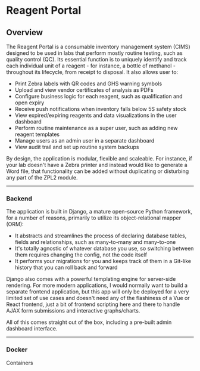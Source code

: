 # Reagent Portal

## Overview

The Reagent Portal is a consumable inventory management system (CIMS) designed to be used in labs that perform mostly routine testing, such as quality control (QC). Its essential function is to uniquely identify and track each individual unit of a reagent - for instance, a bottle of methanol - throughout its lifecycle, from receipt to disposal. It also allows user to:

- Print Zebra labels with QR codes and GHS warning symbols
- Upload and view vendor certificates of analysis as PDFs
- Configure business logic for each reagent, such as qualification and open expiry
- Receive push notifications when inventory falls below 5S safety stock
- View expired/expiring reagents and data visualizations in the user dashboard
- Perform routine maintenance as a super user, such as adding new reagent templates
- Manage users as an admin user in a separate dashboard
- View audit trail and set up routine system backups

By design, the application is modular, flexible and scaleable. For instance, if your lab doesn't have a Zebra printer and instead would like to generate a Word file, that functionality can be added without duplicating or disturbing any part of the ZPL2 module.

---

### Backend

The application is built in Django, a mature open-source Python framework, for a number of reasons, primarily to utilize its object-relational mapper (ORM):

- It abstracts and streamlines the process of declaring database tables, fields and relationships, such as many-to-many and many-to-one
- It's totally agnostic of whatever database you use, so switching between them requires changing the config, not the code itself
- It performs your migrations for you and keeps track of them in a Git-like history that you can roll back and forward

Django also comes with a powerful templating engine for server-side rendering. For more modern applications, I would normally want to build a separate frontend application, but this app will only be deployed for a very limited set of use cases and doesn't need any of the flashiness of a Vue or React frontend, just a bit of frontend scripting here and there to handle AJAX form submissions and interactive graphs/charts.

All of this comes straight out of the box, including a pre-built admin dashboard interface.

---

### Docker

Containers